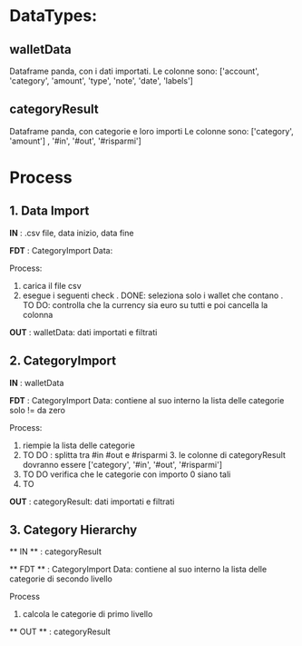 # DataTypes:
## walletData
Dataframe panda, con i dati importati. 
Le colonne sono: ['account', 'category', 'amount', 'type', 'note', 'date', 'labels']

## categoryResult
Dataframe panda, con categorie e loro importi 
Le colonne sono: ['category', 'amount']
, '#in', '#out', '#risparmi']


# Process
## 1. Data Import
**IN** : .csv file, data inizio, data fine

**FDT** : CategoryImport 
Data:


Process:
1. carica il file csv
3. esegue i seguenti check 
   . DONE: seleziona solo i wallet che contano
   . TO DO: controlla che la currency sia euro su tutti e poi cancella la colonna 
   
**OUT** : walletData: dati importati e filtrati

## 2. CategoryImport
**IN** : walletData

**FDT** : CategoryImport 
Data:
contiene al suo interno la lista delle categorie solo != da zero

Process:
1. riempie la lista delle categorie 
2. TO DO : splitta tra #in #out e #risparmi
   3. le colonne di categoryResult dovranno essere ['category', '#in', '#out', '#risparmi']
2. TO DO verifica che le categorie con importo 0 siano tali
3. TO 

**OUT** : categoryResult: dati importati e filtrati

## 3. Category Hierarchy
** IN ** : categoryResult

** FDT ** : CategoryImport
Data:
contiene al suo interno la lista delle categorie di secondo livello

Process
1. calcola le categorie di primo livello

** OUT ** : categoryResult